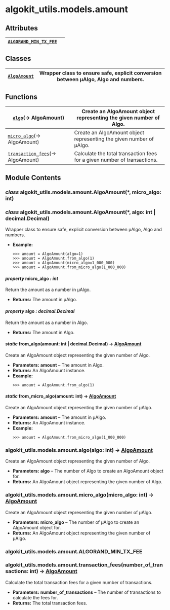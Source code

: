 # algokit_utils.models.amount

## Attributes

| [`ALGORAND_MIN_TX_FEE`](#algokit_utils.models.amount.ALGORAND_MIN_TX_FEE)   |    |
|-----------------------------------------------------------------------------|----|

## Classes

| [`AlgoAmount`](#algokit_utils.models.amount.AlgoAmount)   | Wrapper class to ensure safe, explicit conversion between µAlgo, Algo and numbers.   |
|-----------------------------------------------------------|--------------------------------------------------------------------------------------|

## Functions

| [`algo`](#algokit_utils.models.amount.algo)(→ AlgoAmount)                         | Create an AlgoAmount object representing the given number of Algo.       |
|-----------------------------------------------------------------------------------|--------------------------------------------------------------------------|
| [`micro_algo`](#algokit_utils.models.amount.micro_algo)(→ AlgoAmount)             | Create an AlgoAmount object representing the given number of µAlgo.      |
| [`transaction_fees`](#algokit_utils.models.amount.transaction_fees)(→ AlgoAmount) | Calculate the total transaction fees for a given number of transactions. |

## Module Contents

### *class* algokit_utils.models.amount.AlgoAmount(\*, micro_algo: int)

### *class* algokit_utils.models.amount.AlgoAmount(\*, algo: int | decimal.Decimal)

Wrapper class to ensure safe, explicit conversion between µAlgo, Algo and numbers.

* **Example:**
  ```pycon
  >>> amount = AlgoAmount(algo=1)
  >>> amount = AlgoAmount.from_algo(1)
  >>> amount = AlgoAmount(micro_algo=1_000_000)
  >>> amount = AlgoAmount.from_micro_algo(1_000_000)
  ```

#### *property* micro_algo *: int*

Return the amount as a number in µAlgo.

* **Returns:**
  The amount in µAlgo.

#### *property* algo *: decimal.Decimal*

Return the amount as a number in Algo.

* **Returns:**
  The amount in Algo.

#### *static* from_algo(amount: int | decimal.Decimal) → [AlgoAmount](#algokit_utils.models.amount.AlgoAmount)

Create an AlgoAmount object representing the given number of Algo.

* **Parameters:**
  **amount** – The amount in Algo.
* **Returns:**
  An AlgoAmount instance.
* **Example:**
  ```pycon
  >>> amount = AlgoAmount.from_algo(1)
  ```

#### *static* from_micro_algo(amount: int) → [AlgoAmount](#algokit_utils.models.amount.AlgoAmount)

Create an AlgoAmount object representing the given number of µAlgo.

* **Parameters:**
  **amount** – The amount in µAlgo.
* **Returns:**
  An AlgoAmount instance.
* **Example:**
  ```pycon
  >>> amount = AlgoAmount.from_micro_algo(1_000_000)
  ```

### algokit_utils.models.amount.algo(algo: int) → [AlgoAmount](#algokit_utils.models.amount.AlgoAmount)

Create an AlgoAmount object representing the given number of Algo.

* **Parameters:**
  **algo** – The number of Algo to create an AlgoAmount object for.
* **Returns:**
  An AlgoAmount object representing the given number of Algo.

### algokit_utils.models.amount.micro_algo(micro_algo: int) → [AlgoAmount](#algokit_utils.models.amount.AlgoAmount)

Create an AlgoAmount object representing the given number of µAlgo.

* **Parameters:**
  **micro_algo** – The number of µAlgo to create an AlgoAmount object for.
* **Returns:**
  An AlgoAmount object representing the given number of µAlgo.

### algokit_utils.models.amount.ALGORAND_MIN_TX_FEE

### algokit_utils.models.amount.transaction_fees(number_of_transactions: int) → [AlgoAmount](#algokit_utils.models.amount.AlgoAmount)

Calculate the total transaction fees for a given number of transactions.

* **Parameters:**
  **number_of_transactions** – The number of transactions to calculate the fees for.
* **Returns:**
  The total transaction fees.
